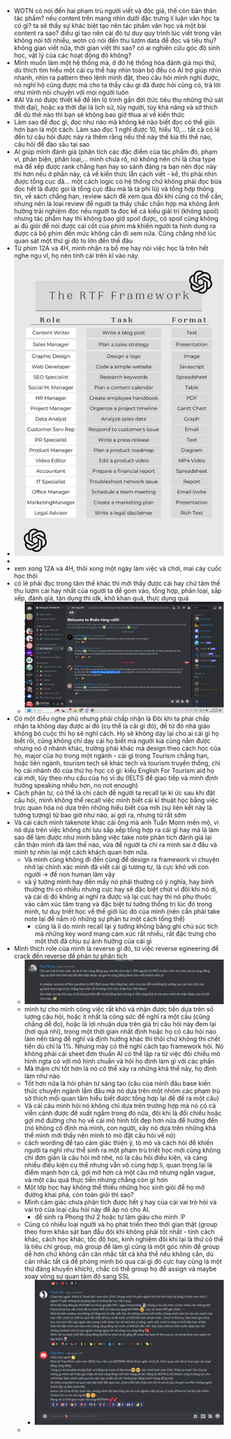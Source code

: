 - WOTN có nói đến hai phạm trù người viết và độc giả, thế còn bản thân tác phẩm? nếu content trên mạng nhìn dưới đặc trưng lí luận văn học ta có gì? ta sẽ thấy sự khác biệt tạo nên tác phẩm văn học và một bài content ra sao? điều gì tạo nên cái đó tư duy quy trình lúc viết trong văn không nói tới nhiều, wotn có nói đến thu lượm data để đọc và tiêu thụ? không gian viết nữa, thời gian viết thì sao? có ai nghiên cứu góc độ sinh học, vật lý của các hoạt động đó không?
- Mình muốn làm một hệ thống mà, ở đó hệ thống hóa đánh giá mọi thứ, dù thích tìm hiểu một cái cụ thể hay nhìn toàn bộ đều có AI trợ giúp nhìn nhanh, nhìn ra pattern theo lệnh mình đặt, theo câu hỏi mình nghĩ được, nó nghĩ hộ cũng được mà cho ta thấy câu gì đã được hỏi cũng có, trả lời như mình nói chuyện với mọi người luôn
- #AI Và nó được thiết kế để lên lộ trình gần đời (tức tiêu thụ những thứ sát thời đại), hoặc xa thời đại là lịch sử, tùy người, tùy khả năng và sở thích để dù thế nào thì bạn sẽ không bao giờ thua ai về kiến thức
- Làm sao để đọc gì, đọc như nào mà không kẻ nào biết đọc có thể giỏi hơn bạn là một cách. Làm sao đọc 1 nghĩ được 10, hiểu 10,... tất cả có lẽ đến từ câu hỏi được nảy ra thêm rằng nếu thế này thế kia thì thế nào, câu hỏi để đào sâu tại sao
- AI giúp mình đánh giá (phân tích các đặc điểm của tác phẩm đó, phạm vi, phản biện, phân loại,... mình chưa rõ, nó không nên chỉ là chia type mà để xếp được rank chẳng hạn hay so sánh đáng ra bạn nên đọc này thì hơn nếu ở phần này, cả về kiến thức lẫn cách viết - kể, thì phải nhìn được tổng cục đã... một cách logic có hệ thống chứ không phải đọc bừa đọc hết là được gọi là tổng cục đâu mà là tả phí lù) và tổng hợp thông tin, về sách chẳng hạn, review sách để xem qua đôi khi cũng có thể cần, nhưng nên là loại review để người ta thấy chắc chắn hợp mà không ẳnh hưởng trải nghiệm đọc nếu người ta đọc kể cả kiểu giải trí (không spoil) nhưng tác phẩm hay thì không bao giờ spoil được, có spoil cũng không ai đủ giỏi để nói được cái cốt của phim mà khiến người ta hình dung ra được cả bộ phim đến mức không cần đi xem nữa. Cũng chẳng nhớ lúc quan sát một thứ gì đó to lớn đến thế đâu
- Từ phim 12A và 4H, mình nhận ra bố mẹ hay nói việc học là trên hết nghe ngu vl, họ nên tính cái trên kĩ vào này.
- ![image.png](../assets/image_1697823923871_0.png)
-
- xem xong 12A và 4H, thôi xong một ngày làm việc và chơi, mai cày cuốc học thôi
- có lẽ phải đọc trong tâm thế khác thì mới thấy được cái hay chứ tâm thế thu lượm cái hay nhất của người ta để gom vào, tổng hợp, phân loại, sắp xếp, đánh giá, tận dụng thì idk, khô khan quá, thực dụng quá
	- ![image.png](../assets/image_1697830936155_0.png)
- Có một điều nghe phũ nhưng phải chấp nhận là Đôi khi ta phải chấp nhận ta không dạy được ai đó (cụ thể là cái gì đó), để từ đó nhà giáo không bỏ cuộc thì họ sẽ nghĩ cách. Họ sẽ không dạy lại cho ai cái gì họ biết rồi, cũng không chỉ dạy cái họ biết mà người kia cũng nắm được nhưng nó ở nhánh khác, trường phái khác mà design theo cách học của họ, major của họ trong một ngành - cái gì trong Tourism chẳng hạn, hoặc liên ngành, tourism tech sẽ khác tech và tourism truyền thống, chỉ họ cái nhánh đó của thứ họ học có gì: kiểu English For Tourism aid họ cái mới, tùy theo nhu cầu của họ ví dụ (IELTS để giao tiếp và mình định hướng speaking nhiều hơn, no not enough)
- Cách phản tư, có thể là chỉ cách để người ta recall lại kí ức sau khi đặt câu hỏi, mình không thể recall việc mình biết cái kĩ thuật học bằng việc trực quan hóa nó dựa trên những hiểu biết của mìh (sự liên kết này là tưởng tượng) từ bao giờ như nào, ai gợi ra, nhưng từ rất sớm
- Và cái cách mình takenote khác cái ông mà anh Tuấn Monn mến mộ, vì nó dựa trên việc không chỉ lưu sắp xếp tổng hợp ra cái gì hay mà là làm sao để làm được như mình bằng việc take note phân tích đánh giá lại cẩn thận mình đã làm thế nào, vừa để người ta chỉ ra mình sai ở đâu và mình tự nhìn lại một cách khách quan hơn nữa.
	- Và mình cũng không đi đến cùng để design ra framework vì chuyện nhớ lại chính xác mình đã viết cái gì tương tự, là cực khó với con người -> để non human làm vậy
	- và ý tưởng mình hay đến mấy nó phải thường có ý nghĩa, hay bình thường thì có nhiều nhưng cực hay sẽ đặc biệt chút vì đôi khi nó dị, và cái dị đó không ai nghĩ ra được và lại cực hay thì nó phụ thuộc vào cảm xúc tâm trạng và đặc biệt tư tưởng thống trị lúc đó trong mình, tư duy triết học về thế giới lúc đó của mình (nên cần phải take note lại để nắm rõ những sự phản tư một cách tổng thể)
		- cũng là lí do mình recall lại ý tưởng không bằng ghi chú súc tích mà những key word mang cảm xúc rất nhiều, rất đặc trưng cho một thời đã chịu sự ảnh hưởng của cái gì
- Mình thích role của mình là reverse gì đó, từ việc reverse egineering để crack đến reverse để phản tư phân tích
	- ![image.png](../assets/image_1697883953776_0.png)
	- mình tự cho mình công việc rất khó và nhận được tiền dựa trên số lượng câu hỏi, hoặc ít nhất là công sức để nghĩ ra một câu (cũng chẳng dễ đo), hoặc là lợi nhuận dựa trên giá trị câu hỏi này đem lại (hơi quá nhỉ), trong một thời gian nhất định hoặc họ có câu hỏi nào làm nền tảng để nghĩ và định hướng khác thì thôi chứ không thì chết tiền dù chỉ là 1%. Nhưng mày có thể nghĩ cách tạo framework hỏi. Nó không phải cái sheet đơn thuần AI có thể lập ra từ việc đối chiếu mô hình ngta có với mô hình chuẩn và hỏi họ định làm gì với các phần
	- Mà thậm chí tốt hơn là nó có thể xảy ra những khả thể này, họ định làm như nào
	- Tốt hơn nữa là hỏi phản tư sáng tạo (câu của mình đâu base kiến thức chuyên ngành lắm đâu mà nó dựa trên một nhóm các phạm trù sở thích mối quan tâm hiểu biết được tổng hợp lại để đề ra một câu)
	- Và cái câu mình hỏi nó không chỉ dựa trên trường hợp mà nó có cả viễn cảnh được đề xuất ngầm trong đó nữa, đôi khi là đối chiếu hoặc gợi mở đường cho họ về cái mô hình tốt đẹp hơn nữa để hướng đến (nó không cố định mà mình, con người, xây nó dựa trên những khả thể mình mới thấy nên mình tò mò đặt câu hỏi về nó)
	- cách wording để tạo cảm giác thiện ý, tò mò và cách hỏi để khiến người ta nghĩ như thể sinh ra một phạm trù triết học mới cũng không chỉ đơn giản là câu hỏi mở nhé, nó là câu hỏi điều kiện, và càng nhiều điều kiện cụ thể nhưng vẫn vô cùng hợp lí, quan trọng lại là điểm mạnh hơn cả, gợi mở hơn cả một câu mở nhưng ngắn vague, và một câu quá thực tiễn nhưng chẳng còn gì hơn
	- Một lớp học hay không thể thiếu những học sinh giỏi để họ mở đường khai phá, còn toàn giỏi thì sao?
	- Mình cảm giác chưa phân tích được hết ý hay của cái vai trò hỏi và vai trò của loại câu hỏi này để áp nó cho AI.
		- để sinh ra Phong thứ 2 hoặc tự làm giàu cho mình :P
	- Cũng có nhiều loại người và họ phát triển theo thời gian thật (group theo form khảo sát ban đầu đôi khi không phải tốt nhất - tính cách khác, cách học khác, tốc độ học, kinh nghiệm đôi khi lại là thứ có thể là tiêu chí group, mà group để làm gì cũng là một góc nhìn để group dễ hơn chứ không cần cân nhắc tất cả khả thể nếu không cần, dù cân nhắc tất cả để phòng mình bỏ qua cái gì đó cực hay cũng là một thứ đáng khuyến khích), chắc có thể group họ để assign và maybe xoay vòng sự quan tâm đó sang SSL
		- ![image.png](../assets/image_1697884579505_0.png)
	-